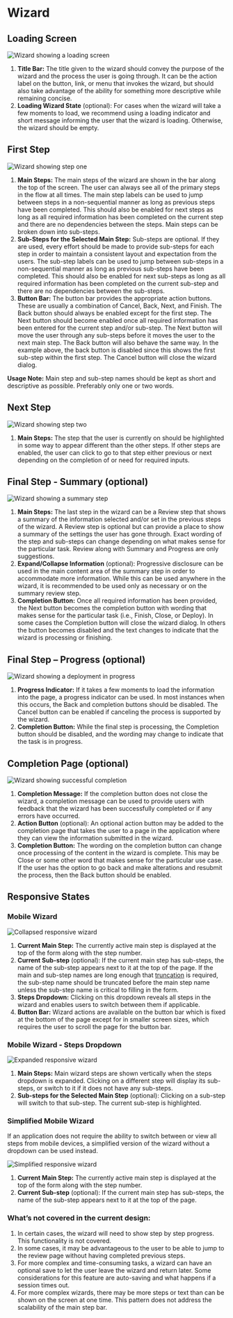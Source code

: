 # Wizard

## Loading Screen

![Wizard showing a loading screen](img/wizard-flow-description1.png)

1. **Title Bar:** The title given to the wizard should convey the purpose of the wizard and the process the user is going through. It can be the action label on the button, link, or menu that invokes the wizard, but should also take advantage of the ability for something more descriptive while remaining concise.
1. **Loading Wizard State** (optional): For cases when the wizard will take a few moments to load, we recommend using a loading indicator and short message informing the user that the wizard is loading. Otherwise, the wizard should be empty.

## First Step

![Wizard showing step one](img/wizard-flow-description2.png)

1. **Main Steps:** The main steps of the wizard are shown in the bar along the top of the screen. The user can always see all of the primary steps in the flow at all times. The main step labels can be used to jump between steps in a non-sequential manner as long as previous steps have been completed. This should also be enabled for next steps as long as all required information has been completed on the current step and there are no dependencies between the steps. Main steps can be broken down into sub-steps.
1. **Sub-Steps for the Selected Main Step:** Sub-steps are optional. If they are used, every effort should be made to provide sub-steps for each step in order to maintain a consistent layout and expectation from the users. The sub-step labels can be used to jump between sub-steps in a non-sequential manner as long as previous sub-steps have been completed. This should also be enabled for next sub-steps as long as all required information has been completed on the current sub-step and there are no dependencies between the sub-steps.
1. **Button Bar:** The button bar provides the appropriate action buttons. These are usually a combination of Cancel, Back, Next, and Finish. The Back button should always be enabled except for the first step. The Next button should become enabled once all required information has been entered for the current step and/or sub-step. The Next button will move the user through any sub-steps before it moves the user to the next main step. The Back button will also behave the same way. In the example above, the back button is disabled since this shows the first sub-step within the first step. The Cancel button will close the wizard dialog.

**Usage Note:** Main step and sub-step names should be kept as short and descriptive as possible. Preferably only one or two words.

## Next Step

![Wizard showing step two](img/wizard-flow-description3.png)

1. **Main Steps:** The step that the user is currently on should be highlighted in some way to appear different than the other steps. If other steps are enabled, the user can click to go to that step either previous or next depending on the completion of or need for required inputs.

## Final Step - Summary (optional)

![Wizard showing a summary step](img/wizard-flow-description4.png)

1. **Main Steps:** The last step in the wizard can be a Review step that shows a summary of the information selected and/or set in the previous steps of the wizard. A Review step is optional but can provide a place to show a summary of the settings the user has gone through. Exact wording of the step and sub-steps can change depending on what makes sense for the particular task. Review along with Summary and Progress are only suggestions.
1. **Expand/Collapse Information** (optional): Progressive disclosure can be used in the main content area of the summary step in order to accommodate more information. While this can be used anywhere in the wizard, it is recommended to be used only as necessary or on the summary review step.
1. **Completion Button:** Once all required information has been provided, the Next button becomes the completion button with wording that makes sense for the particular task (i.e., Finish, Close, or Deploy). In some cases the Completion button will close the wizard dialog. In others the button becomes disabled and the text changes to indicate that the wizard is processing or finishing.

## Final Step – Progress (optional)

![Wizard showing a deployment in progress](img/wizard-flow-description5.png)

1. **Progress Indicator:** If it takes a few moments to load the information into the page, a progress indicator can be used. In most instances when this occurs, the Back and completion buttons should be disabled. The Cancel button can be enabled if canceling the process is supported by the wizard.
1. **Completion Button:** While the final step is processing, the Completion button should be disabled, and the wording may change to indicate that the task is in progress.

## Completion Page (optional)

![Wizard showing successful completion](img/wizard-flow-description6.png)

1. **Completion Message:** If the completion button does not close the wizard, a completion message can be used to provide users with feedback that the wizard has been successfully completed or if any errors have occurred.
1. **Action Button** (optional): An optional action button may be added to the completion page that takes the user to a page in the application where they can view the information submitted in the wizard.
1. **Completion Button:** The wording on the completion button can change once processing of the content in the wizard is complete. This may be Close or some other word that makes sense for the particular use case. If the user has the option to go back and make alterations and resubmit the process, then the Back button should be enabled.

## Responsive States

### Mobile Wizard
![Collapsed responsive wizard](img/responsive-wizard-callout1.png)

1. **Current Main Step:** The currently active main step is displayed at the top of the form along with the step number.
1. **Current Sub-step** (optional): If the current main step has sub-steps, the name of the sub-step appears next to it at the top of the page. If the main and sub-step names are long enough that [truncation](https://www.patternfly.org/styles/terminology-and-wording/#truncation) is required, the sub-step name should be truncated before the main step name unless the sub-step name is critical to filling in the form.
1. **Steps Dropdown:** Clicking on this dropdown reveals all steps in the wizard and enables users to switch between them if applicable.
1. **Button Bar:** Wizard actions are available on the button bar which is fixed at the bottom of the page except for in smaller screen sizes, which requires the user to scroll the page for the button bar.

### Mobile Wizard - Steps Dropdown
![Expanded responsive wizard](img/responsive-wizard-callout2.png)

1. **Main Steps:** Main wizard steps are shown vertically when the steps dropdown is expanded. Clicking on a different step will display its sub-steps, or switch to it if it does not have any sub-steps.
1. **Sub-steps for the Selected Main Step** (optional): Clicking on a sub-step will switch to that sub-step. The current sub-step is highlighted.

### Simplified Mobile Wizard
If an application does not require the ability to switch between or view all steps from mobile devices, a simplified version of the wizard without a dropdown can be used instead.

![Simplified responsive wizard](img/responsive-wizard-callout3.png)

1. **Current Main Step:** The currently active main step is displayed at the top of the form along with the step number.
1. **Current Sub-step** (optional): If the current main step has sub-steps, the name of the sub-step appears next to it at the top of the page.

### What’s not covered in the current design:
1. In certain cases, the wizard will need to show step by step progress. This functionality is not covered.
1. In some cases, it may be advantageous to the user to be able to jump to the review page without having completed previous steps.
1. For more complex and time-consuming tasks, a wizard can have an optional save to let the user leave the wizard and return later. Some considerations for this feature are auto-saving and what happens if a session times out.
1. For more complex wizards, there may be more steps or text than can be shown on the screen at one time. This pattern does not address the scalability of the main step bar.
